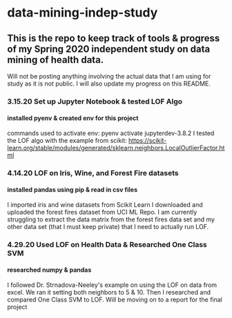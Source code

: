 # data-mining-indep-study

## This is the repo to keep track of tools & progress of my Spring 2020 independent study on data mining of health data.
Will not be posting anything involving the actual data that I am using for study as it is not public. I will also update my progress on this README.

### 3.15.20 Set up Jupyter Notebook & tested LOF Algo
#### installed pyenv & created env for this project
commands used to activate env: pyenv activate jupyterdev-3.8.2
I tested the LOF algo with the example from scikit: https://scikit-learn.org/stable/modules/generated/sklearn.neighbors.LocalOutlierFactor.html

### 4.14.20 LOF on Iris, Wine, and Forest Fire datasets
#### installed pandas using pip & read in csv files 
I imported iris and wine datasets from Scikit Learn
I downloaded and uploaded the forest fires dataset from UCI ML Repo.
I am currently struggling to extract the data matrix from the forest fires data set
and my other data set (that I must keep private) that I need to actually run LOF.

### 4.29.20 Used LOF on Health Data & Researched One Class SVM
#### researched numpy & pandas
I followed Dr. Strnadova-Neeley's example on using the LOF on data from excel.
We ran it setting both neighbors to 5 & 10.
Then I researched and compared One Class SVM to LOF.
Will be moving on to a report for the final project
